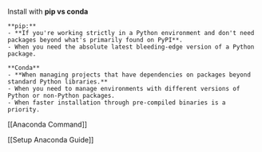 
Install with **pip vs conda**
```ad-info
**pip:**
- **If you're working strictly in a Python environment and don't need packages beyond what's primarily found on PyPI**.
- When you need the absolute latest bleeding-edge version of a Python package.

**Conda**
- **When managing projects that have dependencies on packages beyond standard Python libraries.**
- When you need to manage environments with different versions of Python or non-Python packages.
- When faster installation through pre-compiled binaries is a priority.
```

[[Anaconda Command]]

[[Setup Anaconda Guide]]